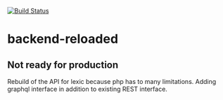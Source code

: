 [![Build Status](https://travis-ci.com/LexicForLXD/backend-reloaded.svg?branch=master)](https://travis-ci.com/LexicForLXD/backend-reloaded)

# backend-reloaded

## Not ready for production

Rebuild of the API for lexic because php has to many limitations. Adding graphql interface in addition to existing REST interface.
